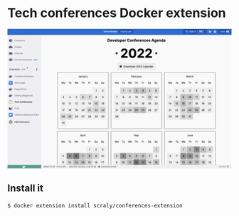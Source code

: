 # Tech conferences Docker extension

![Tech Conferences Docker Extension](assets/conferences-extension.png)

## Install it

```
$ docker extension install scraly/conferences-extension
```